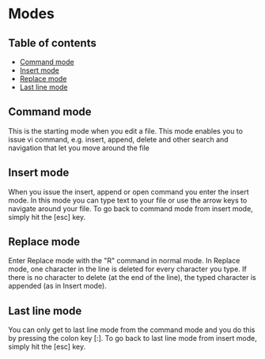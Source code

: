 # Modes

## Table of contents
* [Command mode](#command-mode)
* [Insert mode](#insert-mode)
* [Replace mode](#replace-mode)
* [Last line mode](#last-line-mode)

## Command mode
This is the starting mode when you edit a file.
This mode enables you to issue vi command, e.g. insert, append, delete and
other search and navigation that let you move around the file

## Insert mode
When you issue the insert, append or open command you enter the insert mode.
In this mode you can type text to your file or use the arrow keys to navigate around your file.
To go back to command mode from insert mode, simply hit the [esc] key.

## Replace mode
Enter Replace mode with the "R" command in normal mode.
In Replace mode, one character in the line is deleted for every character you type.
If there is no character to delete (at the end of the line), the typed character is appended (as in Insert mode).

## Last line mode
You can only get to last line mode from the command mode and you do this by pressing the colon key [:].
To go back to last line mode from insert mode, simply hit the [esc] key.
